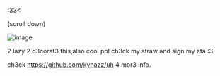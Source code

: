 :33< 

  (scroll down)

![image](https://github.com/user-attachments/assets/64559f80-3756-4b60-b0cc-8551dd6bdfb3)





2 lazy 2 d3corat3 this,also cool ppl ch3ck my straw and sign my ata :3

ch3ck https://github.com/kynazz/uh 4 mor3 info.
